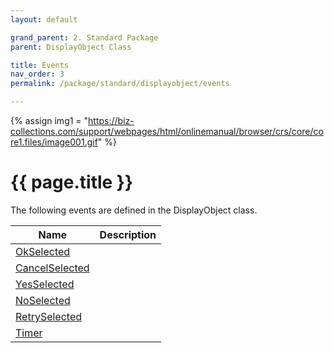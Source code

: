 ```yaml
---
layout: default

grand_parent: 2. Standard Package
parent: DisplayObject Class

title: Events
nav_order: 3
permalink: /package/standard/displayobject/events

---
```

{% assign img1 = "https://biz-collections.com/support/webpages/html/onlinemanual/browser/crs/core/core1.files/image001.gif" %}


# {{ page.title }}

The following events are defined in the DisplayObject class.

|Name       |  Description |
|----------	|--------------|
|[OkSelected](/package/standard/displayobject/events/okselected)       | |
|[CancelSelected](/package/standard/displayobject/events/cancelselected)       | |
|[YesSelected](/package/standard/displayobject/events/yesselected)       | |
|[NoSelected](/package/standard/displayobject/events/noselected)       | |
|[RetrySelected](/package/standard/displayobject/events/retryselected)       | |
|[Timer](/package/standard/displayobject/events/timer)       | |